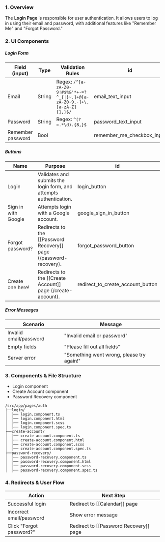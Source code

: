 ### 1. Overview

The **Login Page** is responsible for user authentication. It allows users to log in using their email and password, with additional features like "Remember Me" and "Forgot Password."

### 2. UI Components

##### **Login Form**
 
| Field (input)     | Type   | Validation Rules                                                              | id                         |
| ----------------- | ------ | ----------------------------------------------------------------------------- | -------------------------- |
| Email             | String | Regex: `/^[a-zA-Z0-9!#$%&'*+-=?^_{\|}~.]+@[a-zA-Z0-9.-]+\.[a-zA-Z]{1,}$/`<br> | email_text_input           |
| Password          | String | Regex: `^(?=.*\d).{8,}$`<br>                                                  | password_text_input        |
| Remember password | Bool   |                                                                               | remember_me_checkbox_input |

##### **Buttons**

| Name                | Purpose                                                            | id                                |
| ------------------- | ------------------------------------------------------------------ | --------------------------------- |
| Login               | Validates and submits the login form, and attempts authentication. | login_button                      |
| Sign in with Google | Attempts login with a Google account.                              | google_sign_in_button             |
| Forgot password?    | Redirects to the [[Password Recovery]] page (/password-recovery).  | forgot_password_button            |
| Create one here!    | Redirects to the [[Create Account]] page (/create-account).        | redirect_to_create_account_button |
##### **Error Messages**

| Scenario               | Message                                   |
| ---------------------- | ----------------------------------------- |
| Invalid email/password | "Invalid email or password"               |
| Empty fields           | "Please fill out all fields"              |
| Server error           | "Something went wrong, please try again!" |
### 3. Components & File Structure

- Login component
- Create Account component
- Password Recovery component

```
/src/app/pages/auth
├──login/
│  ├── login.component.ts
│  ├── login.component.html
│  ├── login.component.scss
│  ├── login.component.spec.ts
├──create-account/
│  ├── create-account.component.ts
│  ├── create-account.component.html
│  ├── create-account.component.scss
│  ├── create-account.component.spec.ts
├──password-recovery/
│  ├── password-recovery.component.ts
│  ├── password-recovery.component.html
│  ├── password-recovery.component.scss
│  ├── password-recovery.component.spec.ts
```
### 4. Redirects & User Flow

| Action                   | Next Step                              |
| ------------------------ | -------------------------------------- |
| Successful login         | Redirect to [[Calendar]] page          |
| Incorrect email/password | Show error message                     |
| Click "Forgot password?" | Redirect to [[Password Recovery]] page |
